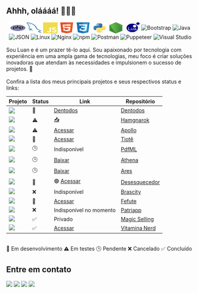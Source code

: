 ## Ahhh, oláááá! 👋👋👋 

<div style="display: inline_block; text-align: center;">
  <img align="center" alt="PHP" height="30" width="40" src="https://raw.githubusercontent.com/devicons/devicon/master/icons/php/php-original.svg">
  <img align="center" alt="MySQL" height="30" width="40" src="https://raw.githubusercontent.com/devicons/devicon/master/icons/mysql/mysql-original.svg"> 
  <img align="center" alt="Javascript" height="30" width="40" src="https://raw.githubusercontent.com/devicons/devicon/master/icons/javascript/javascript-plain.svg">
  <img align="center" alt="HTML5" height="30" width="40" src="https://raw.githubusercontent.com/devicons/devicon/master/icons/html5/html5-original.svg">
  <img align="center" alt="CSS" height="30" width="40" src="https://raw.githubusercontent.com/devicons/devicon/master/icons/css3/css3-original.svg">
  <img align="center" alt="Python" height="30" width="40" src="https://raw.githubusercontent.com/devicons/devicon/master/icons/python/python-original.svg">
  <img align="center" alt="NodeJS" height="30" width="40" src="https://raw.githubusercontent.com/devicons/devicon/master/icons/nodejs/nodejs-original.svg">
  <img align="center" alt="Lua" height="30" width="40" src="https://raw.githubusercontent.com/devicons/devicon/master/icons/lua/lua-original.svg">
  <img align="center" alt="Bootstrap" height="30" width="40" src="https://cdn.jsdelivr.net/gh/devicons/devicon/icons/bootstrap/bootstrap-original.svg">
  <img align="center" alt="Java" height="30" width="40" src="https://cdn.jsdelivr.net/gh/devicons/devicon/icons/java/java-original.svg">
  <img align="center" alt="JSON" height="30" width="40" src="https://cdn.jsdelivr.net/gh/devicons/devicon/icons/json/json-original.svg">
  <img align="center" alt="Linux" height="30" width="40" src="https://cdn.jsdelivr.net/gh/devicons/devicon/icons/linux/linux-original.svg">
  <img align="center" alt="Nginx" height="30" width="40" src="https://cdn.jsdelivr.net/gh/devicons/devicon/icons/nginx/nginx-original.svg">
  <img align="center" alt="npm" height="30" width="40" src="https://cdn.jsdelivr.net/gh/devicons/devicon/icons/npm/npm-original-wordmark.svg">
  <img align="center" alt="Postman" height="30" width="40" src="https://cdn.jsdelivr.net/gh/devicons/devicon/icons/postman/postman-original.svg">
  <img align="center" alt="Puppeteer" height="30" width="40" src="https://cdn.jsdelivr.net/gh/devicons/devicon/icons/puppeteer/puppeteer-original.svg">
  <img align="center" alt="Visual Studio" height="30" width="40" src="https://cdn.jsdelivr.net/gh/devicons/devicon/icons/visualstudio/visualstudio-original.svg">
</div>
<br/>
Sou Luan e é um prazer tê-lo aqui. Sou apaixonado por tecnologia com experiência em uma ampla gama de tecnologias, meu foco é criar soluções inovadoras que atendam às necessidades e impulsionem o sucesso de projetos. 🤖
<br/><br/>
Confira a lista dos meus principais projetos e seus respectivos status e links:

| Projeto       | Status | Link | Repositório                                      |
|---------------|--------------|----------------|-------------------------------------------|
| <img align="center" src="https://desesquecedor.com.br/uploads/1/anexos/dentodos.png" height="40">      | 🚧 | [Dentodos](https://dentodos.com.br) | [Dentodos](https://github.com/luanbiao/dentodos) |
| <img src="https://desesquecedor.com.br/uploads/1/anexos/icone.png" height="40">     | ⚠️ | [📥](https://#)      | [Hamgnarok](https://github.com/luanbiao/hamgnarok) |
| <img src="https://zeus.tiote.com.br/imgs/apolo.png" height="40">        | ⚠️ | [Acessar](https://apollo.tiote.com.br)     | [Apollo](https://github.com/luanbiao/apollo) |
| <img src="https://tiote.com.br/tiote_t.png" height="40">         | 🚧 | [Acessar](https://tiote.com.br)     | [Tiotê](https://github.com/luanbiao/tiote) |
| <img src="https://via.placeholder.com/40" height="40">         | 🕒 | Indisponível   | [PdfML](https://github.com/luanbiao/pdfml) |
| <img src="https://zeus.tiote.com.br/imgs/athena.png" height="40">        | 🕒 | [Baixar](https://zeus.tiote.com.br/apps/athena.apk)    | [Athena](https://github.com/luanbiao/athena) |
| <img src="https://zeus.tiote.com.br/imgs/ares.png" height="40">          | 🕒 | [Baixar](https://zeus.tiote.com.br/apps/ares.apk)    | [Ares](https://github.com/luanbiao/ares) |
| <img src="https://desesquecedor.com.br/img/logo2.webp" height="40"> | 🚧 | 🟢 [Acessar](https://desesquecedor.com.br)    | [Desesquecedor](https://github.com/luanbiao/desesquecedor_preview) |
| <img src="https://desesquecedor.com.br/uploads/1/anexos/logo_brascity.png" height="40">      | ❌ | Indisponível    | [Brascity](https://github.com/luanbiao/brascity) |
| <img src="https://desesquecedor.com.br/uploads/1/anexos/logo_fefute.png" height="40">        | 🚧 | [Acessar](https://fefute.com.br)     | [Fefute](https://github.com/luanbiao/fefute) |
| <img src="https://desesquecedor.com.br/uploads/1/anexos/logo_black.png" height="40">      | ❌ | Indisponível no momento     | [Patriapp](https://github.com/luanbiao/patriapp) |
| <img src="https://desesquecedor.com.br/uploads/1/anexos/magicselling.png" height="40">  | ✅ | Privado | [Magic Selling](https://github.com/luanbiao/magicselling) |
| <img src="https://vitaminanerd.com.br/marcas/Logo%20PinT.png" height="40"> | ✅ | [Acessar](https://vitaminanerd.com.br)      | [Vitamina Nerd](https://github.com/luanbiao/vitaminanerd) |

<div style="display: inline_block"><br>
🚧 Em desenvolvimento
⚠️ Em testes  
🕒 Pendente
❌ Cancelado
✅ Concluído
</div>


## Entre em contato

<div> 
  <a href="https://instagram.com/luanbiao" target="_blank"><img src="https://img.shields.io/badge/-Instagram-%23E4405F?style=for-the-badge&logo=instagram&logoColor=white" target="_blank"></a>
  <a href="https://discord.gg/wagxzStdcR" target="_blank"><img src="https://img.shields.io/badge/Discord-7289DA?style=for-the-badge&logo=discord&logoColor=white" target="_blank"></a> 
  <a href = "mailto:luanbiao@hotmail.com"><img src="https://img.shields.io/badge/-Hotmail-%23333?style=for-the-badge&logo=hotmail&logoColor=white" target="_blank"></a>
  <a href="https://www.linkedin.com/in/luan-bi%C3%A3o-88028412b/" target="_blank"><img src="https://img.shields.io/badge/-LinkedIn-%230077B5?style=for-the-badge&logo=linkedin&logoColor=white" target="_blank"></a> 
</div>
